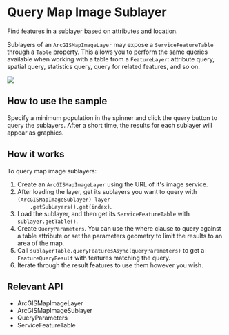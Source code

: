 <h1>Query Map Image Sublayer</h1>

<p>Find features in a sublayer based on attributes and location.</p>

<p>Sublayers of an <code>ArcGISMapImageLayer</code> may expose a <code>ServiceFeatureTable</code> through a 
<code>Table</code> property. This allows you to perform the same queries available when working with a table from a 
<code>FeatureLayer</code>: attribute query, spatial query, statistics query, query for related features, and so on.</p>

<p><img src="QueryMapImageSublayer.png"></p>

<h2>How to use the sample</h2>

<p>Specify a minimum population in the spinner and click the query button to query the sublayers. After a short time,
 the results for each sublayer will appear as graphics.</p>

<h2>How it works</h2>

<p>To query map image sublayers:</p>

<ol>
    <li>Create an <code>ArcGISMapImageLayer</code> using the URL of it's image service.</li>
    <li>After loading the layer, get its sublayers you want to query with <code>(ArcGISMapImageSublayer) layer
    .getSubLayers().get(index)</code>.</li>
    <li>Load the sublayer, and then get its <code>ServiceFeatureTable</code> with <code>sublayer.getTable()</code>.</li>
    <li>Create <code>QueryParameters</code>. You can use the where clause to query against a table attribute or set 
    the parameters geometry to limit the results to an area of the map.</li>
    <li>Call <code>sublayerTable.queryFeaturesAsync(queryParameters)</code> to get a <code>FeatureQueryResult</code> 
    with features matching the query.</li>
    <li>Iterate through the result features to use them however you wish.</li>
</ol>

<h2>Relevant API</h2>

<ul>
    <li>ArcGISMapImageLayer</li>
    <li>ArcGISMapImageSublayer</li>
    <li>QueryParameters</li>
    <li>ServiceFeatureTable</li>
</ul>
